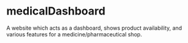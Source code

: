 # medicalDashboard
A website which acts as a dashboard, shows product availability, and various features for a medicine/pharmaceutical shop.
